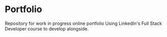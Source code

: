 # Portfolio
Repository for work in progress online portfolio
Using LinkedIn's Full Stack Developer course to develop alongside.

